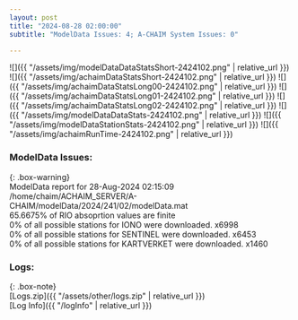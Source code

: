 ```yaml
---
layout: post
title: "2024-08-28 02:00:00"
subtitle: "ModelData Issues: 4; A-CHAIM System Issues: 0"

---
```


![]({{ "/assets/img/modelDataDataStatsShort-2424102.png" | relative_url }})
![]({{ "/assets/img/achaimDataStatsShort-2424102.png" | relative_url }})
![]({{ "/assets/img/achaimDataStatsLong00-2424102.png" | relative_url }})
![]({{ "/assets/img/achaimDataStatsLong01-2424102.png" | relative_url }})
![]({{ "/assets/img/achaimDataStatsLong02-2424102.png" | relative_url }})
![]({{ "/assets/img/modelDataDataStats-2424102.png" | relative_url }})
![]({{ "/assets/img/modelDataStationStats-2424102.png" | relative_url }})
![]({{ "/assets/img/achaimRunTime-2424102.png" | relative_url }})


### ModelData Issues:  
  
{: .box-warning}  
 ModelData report for 28-Aug-2024 02:15:09   
 /home/chaim/ACHAIM_SERVER/A-CHAIM/modelData/2024/241/02/modelData.mat   
 65.6675% of RIO absoprtion values are finite   
 0% of all possible stations for IONO were downloaded. x6998   
 0% of all possible stations for SENTINEL were downloaded. x6453   
 0% of all possible stations for KARTVERKET were downloaded. x1460   
  


### Logs:  
  
{: .box-note}  
[Logs.zip]({{ "/assets/other/logs.zip" | relative_url }})  
[Log Info]({{ "/logInfo" | relative_url }})  
